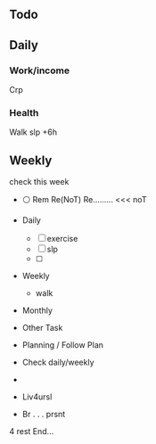 
## Todo
## Daily
### Work/income
Crp
### Health
Walk
slp +6h
## Weekly
check this week


* ⚪ Rem Re(NoT)  Re......... <<< noT
- Daily
  - [ ] exercise
  - [ ] slp
  - [ ] 
- Weekly
  - walk
- Monthly

- Other Task

* Planning / Follow Plan
* Check daily/weekly

* 
* Liv4ursl
* Br . . . prsnt

4 rest
End...

